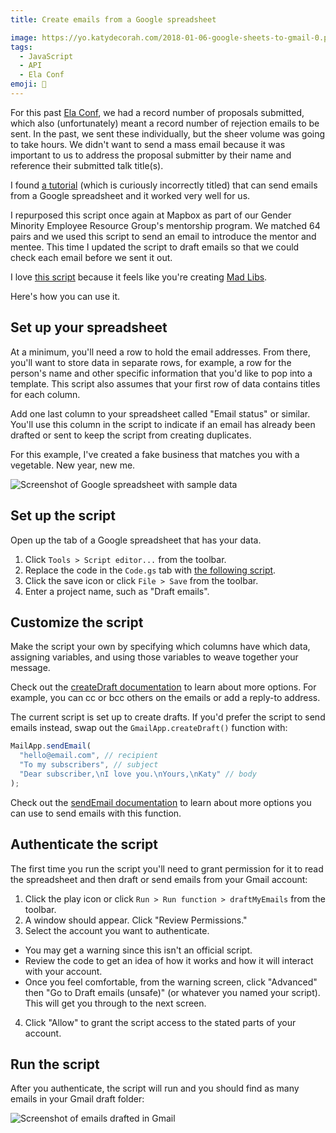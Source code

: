 ```yaml
---
title: Create emails from a Google spreadsheet

image: https://yo.katydecorah.com/2018-01-06-google-sheets-to-gmail-0.png
tags:
  - JavaScript
  - API
  - Ela Conf
emoji: 📨
---
```


For this past [Ela Conf](https://elaconf.com), we had a record number of proposals submitted, which also (unfortunately) meant a record number of rejection emails to be sent. In the past, we sent these individually, but the sheer volume was going to take hours. We didn't want to send a mass email because it was important to us to address the proposal submitter by their name and reference their submitted talk title(s).

I found [a tutorial](https://developers.google.com/apps-script/articles/sending_emails) (which is curiously incorrectly titled) that can send emails from a Google spreadsheet and it worked very well for us.

I repurposed this script once again at Mapbox as part of our Gender Minority Employee Resource Group's mentorship program. We matched 64 pairs and we used this script to send an email to introduce the mentor and mentee. This time I updated the script to draft emails so that we could check each email before we sent it out.

I love [this script](https://gist.github.com/katydecorah/e956c783965e65f1e53b2b2b1f3a22e0) because it feels like you're creating [Mad Libs](http://www.madlibs.com/).

<style> .gist-data {max-height: 300px;} </style>

<script src="https://gist.github.com/katydecorah/e956c783965e65f1e53b2b2b1f3a22e0.js"></script>

Here's how you can use it.

## Set up your spreadsheet

At a minimum, you'll need a row to hold the email addresses. From there, you'll want to store data in separate rows, for example, a row for the person's name and other specific information that you'd like to pop into a template. This script also assumes that your first row of data contains titles for each column.

Add one last column to your spreadsheet called "Email status" or similar. You'll use this column in the script to indicate if an email has already been drafted or sent to keep the script from creating duplicates.

For this example, I've created a fake business that matches you with a vegetable. New year, new me.

![Screenshot of Google spreadsheet with sample data](//yo.katydecorah.com/2018-01-06-google-sheets-to-gmail-1.png)

## Set up the script

Open up the tab of a Google spreadsheet that has your data.

1. Click `Tools > Script editor...` from the toolbar.
2. Replace the code in the `Code.gs` tab with [the following script](https://gist.github.com/katydecorah/e956c783965e65f1e53b2b2b1f3a22e0#file-script-js).
3. Click the save icon or click `File > Save` from the toolbar.
4. Enter a project name, such as "Draft emails".

## Customize the script

Make the script your own by specifying which columns have which data, assigning variables, and using those variables to weave together your message.

Check out the [createDraft documentation](<https://developers.google.com/apps-script/reference/gmail/gmail-app#createDraft(String,String,String)>) to learn about more options. For example, you can cc or bcc others on the emails or add a reply-to address.

The current script is set up to create drafts. If you'd prefer the script to send emails instead, swap out the `GmailApp.createDraft()` function with:

```js
MailApp.sendEmail(
  "hello@email.com", // recipient
  "To my subscribers", // subject
  "Dear subscriber,\nI love you.\nYours,\nKaty" // body
);
```

Check out the [sendEmail documentation](https://developers.google.com/apps-script/reference/mail/mail-app#sendemailrecipient-subject-body) to learn about more options you can use to send emails with this function.

## Authenticate the script

The first time you run the script you'll need to grant permission for it to read the spreadsheet and then draft or send emails from your Gmail account:

1. Click the play icon or click `Run > Run function > draftMyEmails` from the toolbar.
2. A window should appear. Click "Review Permissions."
3. Select the account you want to authenticate.

- You may get a warning since this isn't an official script.
- Review the code to get an idea of how it works and how it will interact with your account.
- Once you feel comfortable, from the warning screen, click "Advanced" then "Go to Draft emails (unsafe)" (or whatever you named your script). This will get you through to the next screen.

4. Click "Allow" to grant the script access to the stated parts of your account.

## Run the script

After you authenticate, the script will run and you should find as many emails in your Gmail draft folder:

![Screenshot of emails drafted in Gmail](//yo.katydecorah.com/2018-01-06-google-sheets-to-gmail-2.png)
